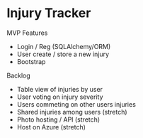 # Injury Tracker


MVP Features

 - Login / Reg (SQLAlchemy/ORM)
 - User create / store a new injury 
 - Bootstrap 
 
 
Backlog

 - Table view of injuries by user
 - User voting on injury severity
 - Users commeting on other users injuries
- Shared injuries among users (stretch)
- Photo hosting / API (stretch)
- Host on Azure (stretch)

